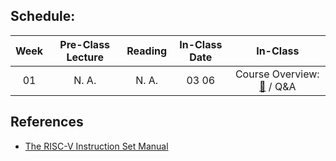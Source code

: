 ## Schedule:
| Week | Pre-Class Lecture                                                             | Reading | In-Class Date | In-Class                      |
|:----:|:-----------------------------------------------------------------------------:|:--------:|:---:|:-----------------------------:|
|  01   | N. A.  | N. A. | 03 06 | Course Overview: [📑](https://kau365-my.sharepoint.com/:p:/g/personal/taehwan_kim_kau_ac_kr/ESIIvS6sd3xCp4dU2Y7H654BmzFVA5aSJGHM0PoklP4DaQ?e=CBZsuw) / Q&A |

## References
* [The RISC-V Instruction Set Manual](https://kau365-my.sharepoint.com/:b:/g/personal/taehwan_kim_kau_ac_kr/EUdNpCYICp5Li7uQRmbE3dgBSjbSgK3yY2cYryzOf-rxBw?e=nvm5fr)



